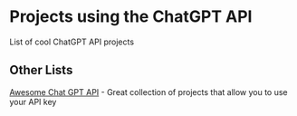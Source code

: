 # Projects using the ChatGPT API

List of cool ChatGPT API projects

## Other Lists
[Awesome Chat GPT API](https://github.com/reorx/awesome-chatgpt-api) - Great collection of projects that allow you to use your API key
